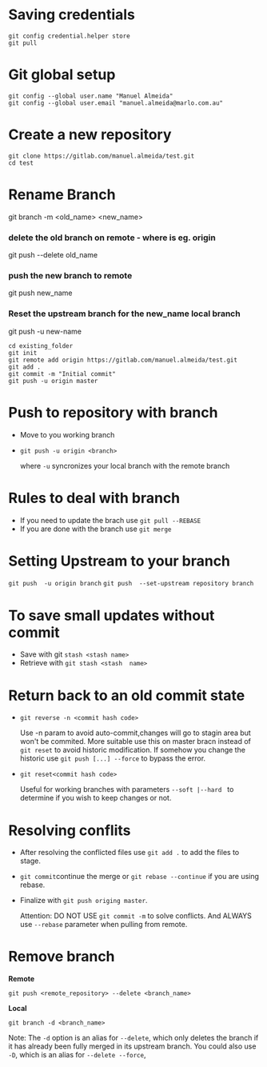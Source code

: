 # Saving credentials
````
git config credential.helper store
git pull
````
# Git global setup

```
git config --global user.name "Manuel Almeida"
git config --global user.email "manuel.almeida@marlo.com.au"
```
# Create a new repository

```
git clone https://gitlab.com/manuel.almeida/test.git
cd test
```

# Rename Branch
git branch -m <old_name> <new_name> 

### delete the old branch on remote - where <remote> is eg. origin
git push <remote> --delete old_name

### push the new branch to remote         
git push <remote> new_name

### Reset the upstream branch for the new_name local branch
git push <remote> -u new-name



```
cd existing_folder
git init
git remote add origin https://gitlab.com/manuel.almeida/test.git
git add .
git commit -m "Initial commit"
git push -u origin master
```

# Push to repository with branch
- Move to you working branch
- `git push -u origin <branch>`
   
   where `-u` syncronizes your local branch with the remote branch
   
# Rules to deal with branch
- If you need to update the brach use `git pull --REBASE`
- If you are done with the branch use `git merge` 

# Setting Upstream to your branch
`git push  -u origin branch`
`git push  --set-upstream repository branch`

# To save small updates without commit
- Save with git `stash <stash name>`
- Retrieve with `git stash <stash  name>`

# Return back to an old commit state 
- `git reverse -n <commit hash code>`

   Use -n param to avoid auto-commit,changes will go to stagin area but won't be commited. 
   More suitable use this on master bracn instead of `git reset` to avoid historic modification.
   If somehow you change the historic use `git push [...] --force` to bypass the error.

- `git reset<commit hash code>`

   Useful for working branches  with parameters `--soft |--hard ` to determine if you wish to keep changes or not.
   
# Resolving conflits
-  After resolving the conflicted files use `git add .` to add the files to stage.
- `git commit`continue the merge  or `git rebase --continue` if you are using rebase. 
- Finalize with `git push origing master`.
      
    Attention: DO NOT USE  `git commit -m` to solve conflicts. And ALWAYS use `--rebase` parameter when pulling from remote.
 # Remove branch
**Remote**

`git push <remote_repository> --delete <branch_name>`

**Local** 

`git branch -d <branch_name>`

  Note: The `-d` option is an alias for `--delete`, which only deletes the branch if it has already been fully merged in its upstream    branch. You could also use `-D`, which is an alias for `--delete --force`, 
   
